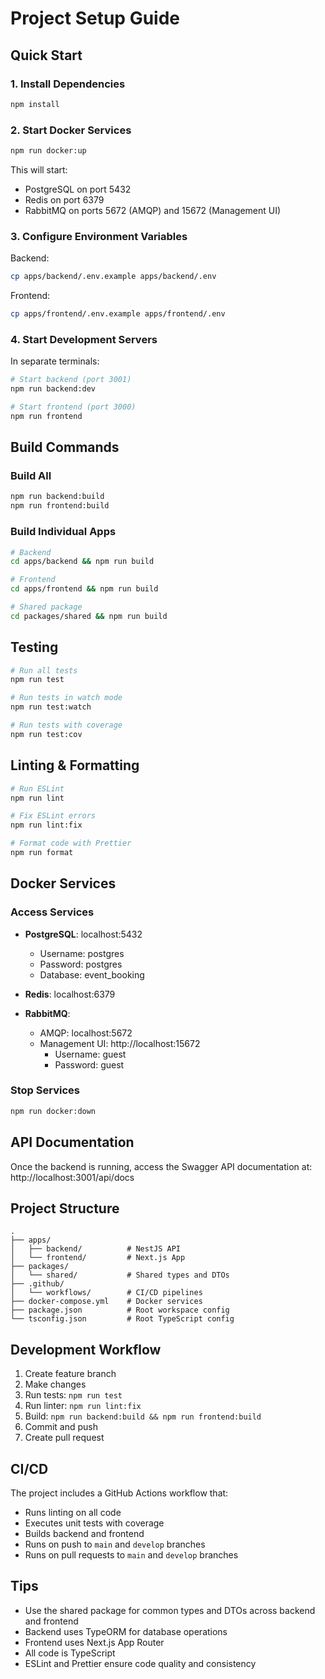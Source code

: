 # Project Setup Guide

## Quick Start

### 1. Install Dependencies
```bash
npm install
```

### 2. Start Docker Services
```bash
npm run docker:up
```

This will start:
- PostgreSQL on port 5432
- Redis on port 6379
- RabbitMQ on ports 5672 (AMQP) and 15672 (Management UI)

### 3. Configure Environment Variables

Backend:
```bash
cp apps/backend/.env.example apps/backend/.env
```

Frontend:
```bash
cp apps/frontend/.env.example apps/frontend/.env
```

### 4. Start Development Servers

In separate terminals:

```bash
# Start backend (port 3001)
npm run backend:dev

# Start frontend (port 3000)
npm run frontend
```

## Build Commands

### Build All
```bash
npm run backend:build
npm run frontend:build
```

### Build Individual Apps
```bash
# Backend
cd apps/backend && npm run build

# Frontend
cd apps/frontend && npm run build

# Shared package
cd packages/shared && npm run build
```

## Testing

```bash
# Run all tests
npm run test

# Run tests in watch mode
npm run test:watch

# Run tests with coverage
npm run test:cov
```

## Linting & Formatting

```bash
# Run ESLint
npm run lint

# Fix ESLint errors
npm run lint:fix

# Format code with Prettier
npm run format
```

## Docker Services

### Access Services
- **PostgreSQL**: localhost:5432
  - Username: postgres
  - Password: postgres
  - Database: event_booking

- **Redis**: localhost:6379

- **RabbitMQ**:
  - AMQP: localhost:5672
  - Management UI: http://localhost:15672
    - Username: guest
    - Password: guest

### Stop Services
```bash
npm run docker:down
```

## API Documentation

Once the backend is running, access the Swagger API documentation at:
http://localhost:3001/api/docs

## Project Structure

```
.
├── apps/
│   ├── backend/          # NestJS API
│   └── frontend/         # Next.js App
├── packages/
│   └── shared/           # Shared types and DTOs
├── .github/
│   └── workflows/        # CI/CD pipelines
├── docker-compose.yml    # Docker services
├── package.json          # Root workspace config
└── tsconfig.json         # Root TypeScript config
```

## Development Workflow

1. Create feature branch
2. Make changes
3. Run tests: `npm run test`
4. Run linter: `npm run lint:fix`
5. Build: `npm run backend:build && npm run frontend:build`
6. Commit and push
7. Create pull request

## CI/CD

The project includes a GitHub Actions workflow that:
- Runs linting on all code
- Executes unit tests with coverage
- Builds backend and frontend
- Runs on push to `main` and `develop` branches
- Runs on pull requests to `main` and `develop` branches

## Tips

- Use the shared package for common types and DTOs across backend and frontend
- Backend uses TypeORM for database operations
- Frontend uses Next.js App Router
- All code is TypeScript
- ESLint and Prettier ensure code quality and consistency

